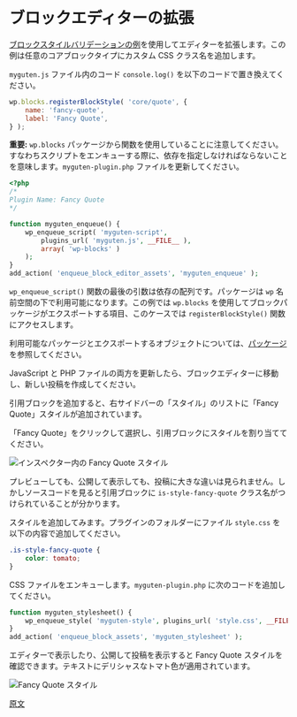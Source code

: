 <!--
# Extending the Block Editor
-->
# ブロックエディターの拡張

<!--
Let's look at using the [Block Style Variation example](/docs/reference-guides/filters/block-filters.md#block-style-variations) to extend the editor. This example allows you to add your own custom CSS class name to any core block type.

Replace the existing `console.log()` code in your `myguten.js` file with:
-->
[ブロックスタイルバリデーションの例](https://developer.wordpress.org/block-editor/developers/filters/block-filters/#block-style-variations)を使用してエディターを拡張します。この例は任意のコアブロックタイプにカスタム CSS クラス名を追加します。

`myguten.js` ファイル内のコード `console.log()` を以下のコードで置き換えてください。

```js
wp.blocks.registerBlockStyle( 'core/quote', {
	name: 'fancy-quote',
	label: 'Fancy Quote',
} );
```

<!--
**Important:** Notice that you are using a function from `wp.blocks` package. This means you must specify it as a dependency when you enqueue the script. Update the `myguten-plugin.php` file to:
-->
**重要:** `wp.blocks` パッケージから関数を使用していることに注意してください。すなわちスクリプトをエンキューする際に、依存を指定しなければならないことを意味します。`myguten-plugin.php` ファイルを更新してください。

```php
<?php
/*
Plugin Name: Fancy Quote
*/

function myguten_enqueue() {
	wp_enqueue_script( 'myguten-script',
		plugins_url( 'myguten.js', __FILE__ ),
		array( 'wp-blocks' )
	);
}
add_action( 'enqueue_block_editor_assets', 'myguten_enqueue' );
```

<!--
The last argument in the `wp_enqueue_script()` function is an array of dependencies. WordPress makes packages available under the `wp` namespace. In the example, you use `wp.blocks` to access the items that the blocks package exports (in this case the `registerBlockStyle()` function).

See [Packages](/docs/reference-guides/packages.md) for list of available packages and what objects they export.
-->
`wp_enqueue_script()` 関数の最後の引数は依存の配列です。パッケージは `wp` 名前空間の下で利用可能になります。この例では `wp.blocks` を使用してブロックパッケージがエクスポートする項目、このケースでは `registerBlockStyle()` 関数にアクセスします。

利用可能なパッケージとエクスポートするオブジェクトについては、[パッケージ](https://ja.wordpress.org/team/handbook/block-editor/packages/)を参照してください。

<!--
After you have updated both JavaScript and PHP files, go to the block editor and create a new post.

Add a quote block, and in the right sidebar under Styles, you will see your new Fancy Quote style listed.  

Click the Fancy Quote to select and apply that style to your quote block:

![Fancy Quote Style in Inspector](https://raw.githubusercontent.com/WordPress/gutenberg/HEAD/docs/designers-developers/assets/fancy-quote-in-inspector.png)

-->
JavaScript と PHP ファイルの両方を更新したら、ブロックエディターに移動し、新しい投稿を作成してください。

引用ブロックを追加すると、右サイドバーの「スタイル」のリストに「Fancy Quote」スタイルが追加されています。

「Fancy Quote」をクリックして選択し、引用ブロックにスタイルを割り当ててください。

![インスペクター内の Fancy Quote スタイル](https://raw.githubusercontent.com/WordPress/gutenberg/HEAD/docs/designers-developers/assets/fancy-quote-in-inspector.png)

<!--
Even if you Preview or Publish the post you will not see a visible change. However, if you look at the source, you will see the `is-style-fancy-quote` class name is now attached to your quote block.

Let's add some style. In your plugin folder, create a `style.css` file with:
-->
プレビューしても、公開して表示しても、投稿に大きな違いは見られません。しかしソースコードを見ると引用ブロックに `is-style-fancy-quote` クラス名がつけられていることが分かります。

スタイルを追加してみます。プラグインのフォルダーにファイル `style.css` を以下の内容で追加してください。

```css
.is-style-fancy-quote {
	color: tomato;
}
```

<!--
You enqueue the CSS file by adding the following to your `myguten-plugin.php`:
-->
CSS ファイルをエンキューします。`myguten-plugin.php` に次のコードを追加してください。

```php
function myguten_stylesheet() {
	wp_enqueue_style( 'myguten-style', plugins_url( 'style.css', __FILE__ ) );
}
add_action( 'enqueue_block_assets', 'myguten_stylesheet' );
```

<!--
Now when you view in the editor and publish, you will see your Fancy Quote style, a delicious tomato color text:

![Fancy Quote with Style](https://raw.githubusercontent.com/WordPress/gutenberg/HEAD/docs/assets/fancy-quote-with-style.png)
-->
エディターで表示したり、公開して投稿を表示すると Fancy Quote スタイルを確認できます。テキストにデリシャスなトマト色が適用されています。 

![Fancy Quote スタイル](https://raw.githubusercontent.com/WordPress/gutenberg/HEAD/docs/assets/fancy-quote-with-style.png)

[原文](https://github.com/WordPress/gutenberg/blob/HEAD/docs/designers-developers/developers/tutorials/javascript/extending-the-block-editor.md)
